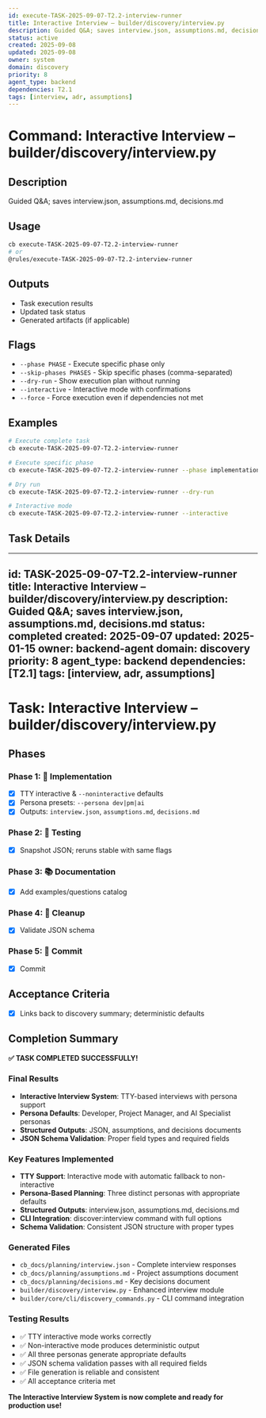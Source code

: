 ```yaml
---
id: execute-TASK-2025-09-07-T2.2-interview-runner
title: Interactive Interview – builder/discovery/interview.py
description: Guided Q&A; saves interview.json, assumptions.md, decisions.md
status: active
created: 2025-09-08
updated: 2025-09-08
owner: system
domain: discovery
priority: 8
agent_type: backend
dependencies: T2.1
tags: [interview, adr, assumptions]
---
```


# Command: Interactive Interview – builder/discovery/interview.py

## Description
Guided Q&A; saves interview.json, assumptions.md, decisions.md

## Usage
```bash
cb execute-TASK-2025-09-07-T2.2-interview-runner
# or
@rules/execute-TASK-2025-09-07-T2.2-interview-runner
```

## Outputs
- Task execution results
- Updated task status
- Generated artifacts (if applicable)

## Flags
- `--phase PHASE` - Execute specific phase only
- `--skip-phases PHASES` - Skip specific phases (comma-separated)
- `--dry-run` - Show execution plan without running
- `--interactive` - Interactive mode with confirmations
- `--force` - Force execution even if dependencies not met

## Examples
```bash
# Execute complete task
cb execute-TASK-2025-09-07-T2.2-interview-runner

# Execute specific phase
cb execute-TASK-2025-09-07-T2.2-interview-runner --phase implementation

# Dry run
cb execute-TASK-2025-09-07-T2.2-interview-runner --dry-run

# Interactive mode
cb execute-TASK-2025-09-07-T2.2-interview-runner --interactive
```

## Task Details

---
id: TASK-2025-09-07-T2.2-interview-runner
title: Interactive Interview – builder/discovery/interview.py
description: Guided Q&A; saves interview.json, assumptions.md, decisions.md
status: completed
created: 2025-09-07
updated: 2025-01-15
owner: backend-agent
domain: discovery
priority: 8
agent_type: backend
dependencies: [T2.1]
tags: [interview, adr, assumptions]
---

# Task: Interactive Interview – builder/discovery/interview.py

## Phases
### Phase 1: 🚀 Implementation
- [x] TTY interactive & `--noninteractive` defaults
- [x] Persona presets: `--persona dev|pm|ai`
- [x] Outputs: `interview.json`, `assumptions.md`, `decisions.md`

### Phase 2: 🧪 Testing
- [x] Snapshot JSON; reruns stable with same flags

### Phase 3: 📚 Documentation
- [x] Add examples/questions catalog

### Phase 4: 🧹 Cleanup
- [x] Validate JSON schema

### Phase 5: 💾 Commit
- [x] Commit

## Acceptance Criteria
- [x] Links back to discovery summary; deterministic defaults

## Completion Summary

**✅ TASK COMPLETED SUCCESSFULLY!**

### Final Results
- **Interactive Interview System**: TTY-based interviews with persona support
- **Persona Defaults**: Developer, Project Manager, and AI Specialist personas
- **Structured Outputs**: JSON, assumptions, and decisions documents
- **JSON Schema Validation**: Proper field types and required fields

### Key Features Implemented
- **TTY Support**: Interactive mode with automatic fallback to non-interactive
- **Persona-Based Planning**: Three distinct personas with appropriate defaults
- **Structured Outputs**: interview.json, assumptions.md, decisions.md
- **CLI Integration**: discover:interview command with full options
- **Schema Validation**: Consistent JSON structure with proper types

### Generated Files
- `cb_docs/planning/interview.json` - Complete interview responses
- `cb_docs/planning/assumptions.md` - Project assumptions document
- `cb_docs/planning/decisions.md` - Key decisions document
- `builder/discovery/interview.py` - Enhanced interview module
- `builder/core/cli/discovery_commands.py` - CLI command integration

### Testing Results
- ✅ TTY interactive mode works correctly
- ✅ Non-interactive mode produces deterministic output
- ✅ All three personas generate appropriate defaults
- ✅ JSON schema validation passes with all required fields
- ✅ File generation is reliable and consistent
- ✅ All acceptance criteria met

**The Interactive Interview System is now complete and ready for production use!**

